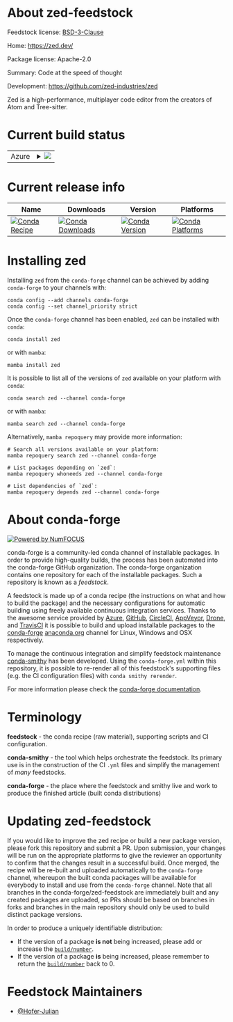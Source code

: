 About zed-feedstock
===================

Feedstock license: [BSD-3-Clause](https://github.com/conda-forge/zed-feedstock/blob/main/LICENSE.txt)

Home: https://zed.dev/

Package license: Apache-2.0

Summary: Code at the speed of thought

Development: https://github.com/zed-industries/zed

Zed is a high-performance, multiplayer code editor from the creators of Atom and Tree-sitter.

Current build status
====================


<table>
    
  <tr>
    <td>Azure</td>
    <td>
      <details>
        <summary>
          <a href="https://dev.azure.com/conda-forge/feedstock-builds/_build/latest?definitionId=26162&branchName=main">
            <img src="https://dev.azure.com/conda-forge/feedstock-builds/_apis/build/status/zed-feedstock?branchName=main">
          </a>
        </summary>
        <table>
          <thead><tr><th>Variant</th><th>Status</th></tr></thead>
          <tbody><tr>
              <td>linux_64_nodejs22</td>
              <td>
                <a href="https://dev.azure.com/conda-forge/feedstock-builds/_build/latest?definitionId=26162&branchName=main">
                  <img src="https://dev.azure.com/conda-forge/feedstock-builds/_apis/build/status/zed-feedstock?branchName=main&jobName=linux&configuration=linux%20linux_64_nodejs22" alt="variant">
                </a>
              </td>
            </tr><tr>
              <td>linux_64_nodejs24</td>
              <td>
                <a href="https://dev.azure.com/conda-forge/feedstock-builds/_build/latest?definitionId=26162&branchName=main">
                  <img src="https://dev.azure.com/conda-forge/feedstock-builds/_apis/build/status/zed-feedstock?branchName=main&jobName=linux&configuration=linux%20linux_64_nodejs24" alt="variant">
                </a>
              </td>
            </tr><tr>
              <td>osx_arm64</td>
              <td>
                <a href="https://dev.azure.com/conda-forge/feedstock-builds/_build/latest?definitionId=26162&branchName=main">
                  <img src="https://dev.azure.com/conda-forge/feedstock-builds/_apis/build/status/zed-feedstock?branchName=main&jobName=osx&configuration=osx%20osx_arm64_" alt="variant">
                </a>
              </td>
            </tr>
          </tbody>
        </table>
      </details>
    </td>
  </tr>
</table>

Current release info
====================

| Name | Downloads | Version | Platforms |
| --- | --- | --- | --- |
| [![Conda Recipe](https://img.shields.io/badge/recipe-zed-green.svg)](https://anaconda.org/conda-forge/zed) | [![Conda Downloads](https://img.shields.io/conda/dn/conda-forge/zed.svg)](https://anaconda.org/conda-forge/zed) | [![Conda Version](https://img.shields.io/conda/vn/conda-forge/zed.svg)](https://anaconda.org/conda-forge/zed) | [![Conda Platforms](https://img.shields.io/conda/pn/conda-forge/zed.svg)](https://anaconda.org/conda-forge/zed) |

Installing zed
==============

Installing `zed` from the `conda-forge` channel can be achieved by adding `conda-forge` to your channels with:

```
conda config --add channels conda-forge
conda config --set channel_priority strict
```

Once the `conda-forge` channel has been enabled, `zed` can be installed with `conda`:

```
conda install zed
```

or with `mamba`:

```
mamba install zed
```

It is possible to list all of the versions of `zed` available on your platform with `conda`:

```
conda search zed --channel conda-forge
```

or with `mamba`:

```
mamba search zed --channel conda-forge
```

Alternatively, `mamba repoquery` may provide more information:

```
# Search all versions available on your platform:
mamba repoquery search zed --channel conda-forge

# List packages depending on `zed`:
mamba repoquery whoneeds zed --channel conda-forge

# List dependencies of `zed`:
mamba repoquery depends zed --channel conda-forge
```


About conda-forge
=================

[![Powered by
NumFOCUS](https://img.shields.io/badge/powered%20by-NumFOCUS-orange.svg?style=flat&colorA=E1523D&colorB=007D8A)](https://numfocus.org)

conda-forge is a community-led conda channel of installable packages.
In order to provide high-quality builds, the process has been automated into the
conda-forge GitHub organization. The conda-forge organization contains one repository
for each of the installable packages. Such a repository is known as a *feedstock*.

A feedstock is made up of a conda recipe (the instructions on what and how to build
the package) and the necessary configurations for automatic building using freely
available continuous integration services. Thanks to the awesome service provided by
[Azure](https://azure.microsoft.com/en-us/services/devops/), [GitHub](https://github.com/),
[CircleCI](https://circleci.com/), [AppVeyor](https://www.appveyor.com/),
[Drone](https://cloud.drone.io/welcome), and [TravisCI](https://travis-ci.com/)
it is possible to build and upload installable packages to the
[conda-forge](https://anaconda.org/conda-forge) [anaconda.org](https://anaconda.org/)
channel for Linux, Windows and OSX respectively.

To manage the continuous integration and simplify feedstock maintenance
[conda-smithy](https://github.com/conda-forge/conda-smithy) has been developed.
Using the ``conda-forge.yml`` within this repository, it is possible to re-render all of
this feedstock's supporting files (e.g. the CI configuration files) with ``conda smithy rerender``.

For more information please check the [conda-forge documentation](https://conda-forge.org/docs/).

Terminology
===========

**feedstock** - the conda recipe (raw material), supporting scripts and CI configuration.

**conda-smithy** - the tool which helps orchestrate the feedstock.
                   Its primary use is in the construction of the CI ``.yml`` files
                   and simplify the management of *many* feedstocks.

**conda-forge** - the place where the feedstock and smithy live and work to
                  produce the finished article (built conda distributions)


Updating zed-feedstock
======================

If you would like to improve the zed recipe or build a new
package version, please fork this repository and submit a PR. Upon submission,
your changes will be run on the appropriate platforms to give the reviewer an
opportunity to confirm that the changes result in a successful build. Once
merged, the recipe will be re-built and uploaded automatically to the
`conda-forge` channel, whereupon the built conda packages will be available for
everybody to install and use from the `conda-forge` channel.
Note that all branches in the conda-forge/zed-feedstock are
immediately built and any created packages are uploaded, so PRs should be based
on branches in forks and branches in the main repository should only be used to
build distinct package versions.

In order to produce a uniquely identifiable distribution:
 * If the version of a package **is not** being increased, please add or increase
   the [``build/number``](https://docs.conda.io/projects/conda-build/en/latest/resources/define-metadata.html#build-number-and-string).
 * If the version of a package **is** being increased, please remember to return
   the [``build/number``](https://docs.conda.io/projects/conda-build/en/latest/resources/define-metadata.html#build-number-and-string)
   back to 0.

Feedstock Maintainers
=====================

* [@Hofer-Julian](https://github.com/Hofer-Julian/)

